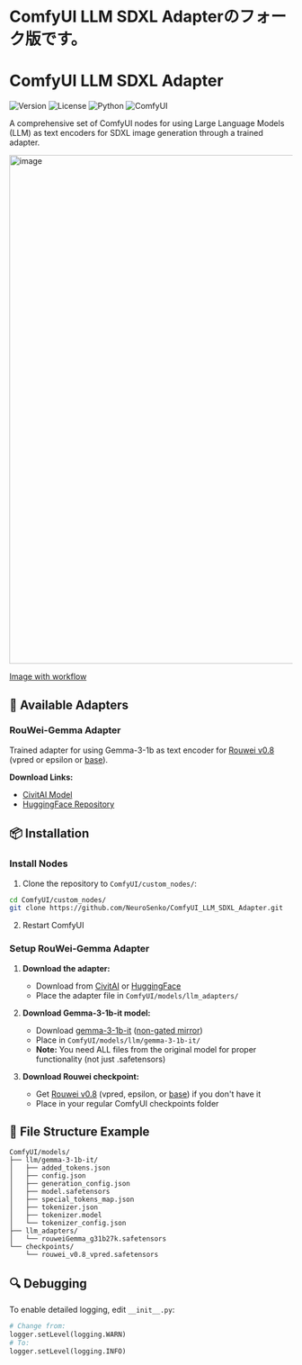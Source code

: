 # ComfyUI LLM SDXL Adapterのフォーク版です。

# ComfyUI LLM SDXL Adapter

![Version](https://img.shields.io/badge/version-3.0.1-blue.svg)
![License](https://img.shields.io/badge/license-MIT-green.svg)
![Python](https://img.shields.io/badge/python-3.8+-blue.svg)
![ComfyUI](https://img.shields.io/badge/ComfyUI-compatible-orange.svg)

A comprehensive set of ComfyUI nodes for using Large Language Models (LLM) as text encoders for SDXL image generation through a trained adapter.

<img width="1803" height="904" alt="image" src="https://github.com/user-attachments/assets/e8e5f047-37e7-4f8b-9bbd-78d70e2a7d80" />

[Image with workflow](https://files.catbox.moe/om6tc4.png)


## 🎯 Available Adapters

### RouWei-Gemma Adapter 
Trained adapter for using Gemma-3-1b as text encoder for [Rouwei v0.8](https://civitai.com/models/950531) (vpred or epsilon or [base](https://huggingface.co/Minthy/RouWei-0.8/blob/main/rouwei_080_base_fp16.safetensors)).

**Download Links:**
- [CivitAI Model](https://civitai.com/models/1782437)
- [HuggingFace Repository](https://huggingface.co/Minthy/RouWei-Gemma)

## 📦 Installation
### Install Nodes
1. Clone the repository to `ComfyUI/custom_nodes/`:
```bash
cd ComfyUI/custom_nodes/
git clone https://github.com/NeuroSenko/ComfyUI_LLM_SDXL_Adapter.git
```

2. Restart ComfyUI

### Setup RouWei-Gemma Adapter

1. **Download the adapter:**
   - Download from [CivitAI](https://civitai.com/models/1782437) or [HuggingFace](https://huggingface.co/Minthy/RouWei-Gemma)
   - Place the adapter file in `ComfyUI/models/llm_adapters/`

2. **Download Gemma-3-1b-it model:**
   - Download [gemma-3-1b-it](https://huggingface.co/google/gemma-3-1b-it) ([non-gated mirror](https://huggingface.co/unsloth/gemma-3-1b-it))
   - Place in `ComfyUI/models/llm/gemma-3-1b-it/`
   - **Note:** You need ALL files from the original model for proper functionality (not just .safetensors)

3. **Download Rouwei checkpoint:**
   - Get [Rouwei v0.8](https://civitai.com/models/950531) (vpred, epsilon, or [base](https://huggingface.co/Minthy/RouWei-0.8/blob/main/rouwei_080_base_fp16.safetensors)) if you don't have it
   - Place in your regular ComfyUI checkpoints folder

## 📁 File Structure Example

```
ComfyUI/models/
├── llm/gemma-3-1b-it/
│   ├── added_tokens.json
│   ├── config.json
│   ├── generation_config.json
│   ├── model.safetensors
│   ├── special_tokens_map.json
│   ├── tokenizer.json
│   ├── tokenizer.model
│   └── tokenizer_config.json
├── llm_adapters/
│   └── rouweiGemma_g31b27k.safetensors
└── checkpoints/
    └── rouwei_v0.8_vpred.safetensors
```

## 🔍 Debugging

To enable detailed logging, edit `__init__.py`:
```python
# Change from:
logger.setLevel(logging.WARN)
# To:
logger.setLevel(logging.INFO)
```
